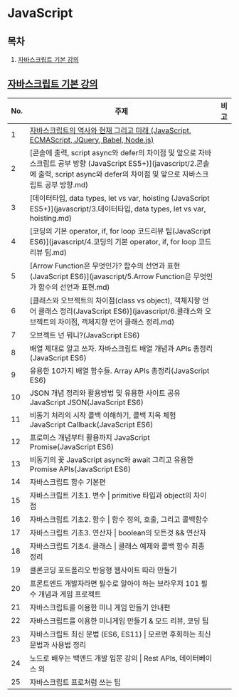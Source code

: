 # JavaScript

## 목차

1. [자바스크립트 기본 강의](#자바스크립트-기본-강의)



## [자바스크립트 기본 강의](javascript)

[자바스크립트 강의]: https://www.youtube.com/watch?v=wcsVjmHrUQg&amp;list=PLv2d7VI9OotTVOL4QmPfvJWPJvkmv6h-2

| No.  | 주제                                                         | 비고 |
| ---- | ------------------------------------------------------------ | ---- |
| 1    | [자바스크립트의 역사와 현재 그리고 미래 (JavaScript, ECMAScript, JQuery, Babel, Node.js)](JavaScript/1자바스크립트의-역사와-현재-그리고-미래.md) |      |
| 2    | [콘솔에 출력, script async와 defer의 차이점 및 앞으로 자바스크립트 공부 방향 (JavaScript ES5+)](javascript/2.콘솔에 출력, script async와 defer의 차이점 및 앞으로 자바스크립트 공부 방향.md) |      |
| 3    | [데이터타입, data types, let vs var, hoisting (JavaScript ES5+)](javascript/3.데이터타입, data types, let vs var, hoisting.md) |      |
| 4    | [코딩의 기본 operator, if, for loop 코드리뷰 팁(JavaScript ES6)](javascript/4.코딩의 기본 operator, if, for loop 코드리뷰 팁.md) |      |
| 5    | [Arrow Function은 무엇인가? 함수의 선언과 표현 (JavaScript ES6)](javascript/5.Arrow Function은 무엇인가 함수의 선언과 표현.md) |      |
| 6    | [클래스와 오브젝트의 차이점(class vs object), 객체지향 언어 클래스 정리(JavaScript ES6)](javascript/6.클래스와 오브젝트의 차이점, 객체지향 언어 클래스 정리.md) |      |
| 7    | 오브젝트 넌 뭐니?(JavaScript ES6)                            |      |
| 8    | 배열 제대로 알고 쓰자. 자바스크립트 배열 개념과 APIs 총정리(JavaScript ES6) |      |
| 9    | 유용한 10가지 배열 함수들. Array APIs 총정리(JavaScript ES6) |      |
| 10   | JSON 개념 정리와 활용방법 및 유용한 사이트 공유 JavaScript JSON(JavaScript ES6) |      |
| 11   | 비동기 처리의 시작 콜백 이해하기, 콜백 지옥 체험 JavaScript Callback(JavaScript ES6) |      |
| 12   | 프로미스 개념부터 활용까지 JavaScript Promise(JavaScript ES6) |      |
| 13   | 비동기의 꽃 JavaScript async와 await 그리고 유용한 Promise APIs(JavaScript ES6) |      |
| 14   | 자바스크립트 함수 기본편                                     |      |
| 15   | 자바스크립트 기초1. 변수 \| primitive 타입과 object의 차이점 |      |
| 16   | 자바스크립트 기초2. 함수 \| 함수 정의, 호출, 그리고 콜백함수 |      |
| 17   | 자바스크립트 기초3. 연산자 \| boolean의 모든것 && 연산자     |      |
| 18   | 자바스크립트 기초4. 클래스 \| 클래스 예제와 콜백 함수 최종 정리 |      |
| 19   | 클론코딩 포트폴리오 반응형 웹사이트 따라 만들기              |      |
| 20   | 프론트엔드 개발자라면 필수로 알아야 하는 브라우저 101 필수 개념과 게임 프로젝트 |      |
| 21   | 자바스크립트를 이용한 미니 게임 만들기 안내편                |      |
| 22   | 자바스크립트를 이용한 미니게임 만들기 & 모드 리뷰, 코딩 팁   |      |
| 23   | 자바스크립트 최신 문법 (ES6, ES11) \| 모르면 후회하는 최신문법과 사용법 정리 |      |
| 24   | 노드로 배우는 백엔드 개발 입문 강의 \| Rest APIs, 데이터베이스 외 |      |
| 25   | 자바스크립트 프로처럼 쓰는 팁                                |      |

